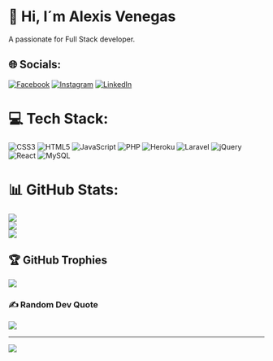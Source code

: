 # 💫 Hi, I´m Alexis Venegas
A passionate for Full Stack developer.


## 🌐 Socials:
[![Facebook](https://img.shields.io/badge/Facebook-%231877F2.svg?logo=Facebook&logoColor=white)](https://facebook.com/Alexisvenegas) [![Instagram](https://img.shields.io/badge/Instagram-%23E4405F.svg?logo=Instagram&logoColor=white)](https://instagram.com/alex.vennegas) [![LinkedIn](https://img.shields.io/badge/LinkedIn-%230077B5.svg?logo=linkedin&logoColor=white)](https://linkedin.com/in/alexis-venegas-gonzalez) 

# 💻 Tech Stack:
![CSS3](https://img.shields.io/badge/css3-%231572B6.svg?style=flat&logo=css3&logoColor=white) ![HTML5](https://img.shields.io/badge/html5-%23E34F26.svg?style=flat&logo=html5&logoColor=white) ![JavaScript](https://img.shields.io/badge/javascript-%23323330.svg?style=flat&logo=javascript&logoColor=%23F7DF1E) ![PHP](https://img.shields.io/badge/php-%23777BB4.svg?style=flat&logo=php&logoColor=white) ![Heroku](https://img.shields.io/badge/heroku-%23430098.svg?style=flat&logo=heroku&logoColor=white) ![Laravel](https://img.shields.io/badge/laravel-%23FF2D20.svg?style=flat&logo=laravel&logoColor=white) ![jQuery](https://img.shields.io/badge/jquery-%230769AD.svg?style=flat&logo=jquery&logoColor=white) ![React](https://img.shields.io/badge/react-%2320232a.svg?style=flat&logo=react&logoColor=%2361DAFB) ![MySQL](https://img.shields.io/badge/mysql-%2300f.svg?style=flat&logo=mysql&logoColor=white)
# 📊 GitHub Stats:
![](https://github-readme-stats.vercel.app/api?username=AlexisVennegas&theme=dark&hide_border=true&include_all_commits=true&count_private=false)<br/>
![](https://github-readme-streak-stats.herokuapp.com/?user=AlexisVennegas&theme=dark&hide_border=true)<br/>
![](https://github-readme-stats.vercel.app/api/top-langs/?username=AlexisVennegas&theme=dark&hide_border=true&include_all_commits=true&count_private=false&layout=compact)

## 🏆 GitHub Trophies
![](https://github-profile-trophy.vercel.app/?username=AlexisVennegas&theme=nord&no-frame=false&no-bg=false&margin-w=4)

### ✍️ Random Dev Quote
![](https://quotes-github-readme.vercel.app/api?type=horizontal&theme=light)

---
[![](https://visitcount.itsvg.in/api?id=AlexisVennegas&icon=0&color=0)](https://visitcount.itsvg.in)
